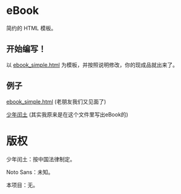 # eBook

简约的 HTML 模板。

## 开始编写！

以 [ebook_simple.html](https://github.com/Dobby233Liu/eBook/blob/gh-pages/ebook_simple.html) 为模板，并按照说明修改，你的现成品就出来了。

## 例子

[ebook_simple.html](ebook_simple.html) (老朋友我们又见面了)

[少年闰土](snrt.html) (其实我原来是在这个文件里写出eBook的)

# 版权

少年闰土：按中国法律制定。

Noto Sans：未知。

本项目：无。
